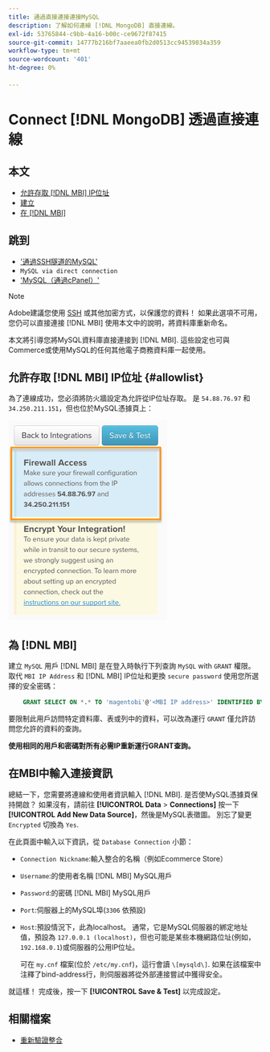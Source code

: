 ```yaml
---
title: 通過直接連接連接MySQL
description: 了解如何連線 [!DNL MongoDB] 直接連線。
exl-id: 53765844-c9bb-4a16-b00c-ce9672f87415
source-git-commit: 14777b216bf7aaeea0fb2d0513cc94539034a359
workflow-type: tm+mt
source-wordcount: '401'
ht-degree: 0%

---
```


# Connect [!DNL MongoDB] 透過直接連線

## 本文

* [允許存取 [!DNL MBI] IP位址](#allowlist)
* [建立 ](#steptwo)
* [在 [!DNL MBI]](#stepthree)

## 跳到

* [&#39;通過SSH隧道的MySQL&#39;](../integrations/mysql-via-ssh-tunnel.md)
* `MySQL via direct connection`
* [&#39;MySQL（通過cPanel）&#39;](../integrations/mysql-via-cpanel.md)

>[!NOTE]
>
>Adobe建議您使用 [SSH](../integrations/mysql-via-ssh-tunnel.md) 或其他加密方式，以保護您的資料！ 如果此選項不可用，您仍可以直接連接 [!DNL MBI] 使用本文中的說明，將資料庫重新命名。

本文將引導您將MySQL資料庫直接連接到 [!DNL MBI]. 這些設定也可與Commerce或使用MySQL的任何其他電子商務資料庫一起使用。

## 允許存取 [!DNL MBI] IP位址 {#allowlist}

為了連線成功，您必須將防火牆設定為允許從IP位址存取。 是 `54.88.76.97` 和 `34.250.211.151`，但也位於MySQL憑據頁上：

![MBI_Allow_Access_IPs.png](../../../assets/MBI_allow_access_IPs.png)

## 為 [!DNL MBI]

建立 `MySQL` 用戶 [!DNL MBI] 是在登入時執行下列查詢 `MySQL` with `GRANT` 權限。 取代 `MBI IP Address` 和 [!DNL MBI] IP位址和更換 `secure password` 使用您所選擇的安全密碼：

```sql
    GRANT SELECT ON *.* TO 'magentobi'@'<MBI IP address>' IDENTIFIED BY '<secure password>';
```

要限制此用戶訪問特定資料庫、表或列中的資料，可以改為運行 `GRANT` 僅允許訪問您允許的資料的查詢。

**使用相同的用戶和密碼對所有必需IP重新運行GRANT查詢。**

## 在MBI中輸入連接資訊

總結一下，您需要將連線和使用者資訊輸入 [!DNL MBI]. 是否使MySQL憑據頁保持開啟？ 如果沒有，請前往 **[!UICONTROL Data** > **Connections]** 按一下 **[!UICONTROL Add New Data Source]**，然後是MySQL表徵圖。 別忘了變更 `Encrypted` 切換為 `Yes`.

在此頁面中輸入以下資訊，從 `Database Connection` 小節：

* `Connection Nickname`:輸入整合的名稱（例如Ecommerce Store）
* `Username`:的使用者名稱 [!DNL MBI] MySQL用戶
* `Password`:的密碼 [!DNL MBI] MySQL用戶
* `Port`:伺服器上的MySQL埠(`3306` 依預設)
* `Host`:預設情況下，此為localhost。 通常，它是MySQL伺服器的綁定地址值，預設為 `127.0.0.1 (localhost)`，但也可能是某些本機網路位址(例如， `192.168.0.1`)或伺服器的公用IP位址。

   可在 `my.cnf` 檔案(位於 `/etc/my.cnf`)，這行會讀 `\[mysqld\]`. 如果在該檔案中注釋了bind-address行，則伺服器將從外部連接嘗試中獲得安全。

就這樣！ 完成後，按一下 **[!UICONTROL Save & Test]** 以完成設定。

## 相關檔案

* [重新驗證整合](https://experienceleague.adobe.com/docs/commerce-knowledge-base/kb/how-to/mbi-reauthenticating-integrations.html?lang=en)
